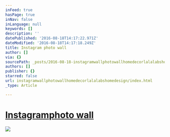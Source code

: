 ```yaml
---
inFeed: true
hasPage: true
inNav: false
inLanguage: null
keywords: []
description: ''
datePublished: '2016-08-18T14:17:22.971Z'
dateModified: '2016-08-18T14:17:18.249Z'
title: Instagram photo wall
author: []
via: {}
sourcePath: _posts/2016-08-18-instagramwallphotowallhomedecorlalalabshomedesign.md
authors: []
publisher: {}
starred: false
url: instagramwallphotowallhomedecorlalalabshomedesign/index.html
_type: Article

---
```

# [Instagram][0][photo wall][1]
![](https://the-grid-user-content.s3-us-west-2.amazonaws.com/00b04a8f-6648-4845-bd38-373db656024c.jpg)

[0]: https://www.instagram.com/explore/tags/instagram/
[1]: https://www.instagram.com/explore/tags/photowall/